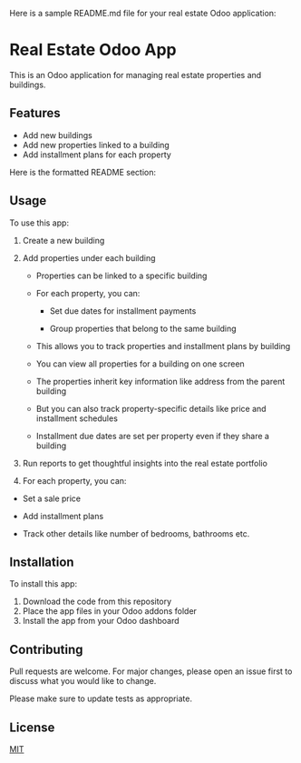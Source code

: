 Here is a sample README.md file for your real estate Odoo application:

# Real Estate Odoo App

This is an Odoo application for managing real estate properties and buildings. 

## Features

- Add new buildings
- Add new properties linked to a building
- Add installment plans for each property

Here is the formatted README section:

## Usage

To use this app:

1. Create a new building

2. Add properties under each building

   - Properties can be linked to a specific building
   
   - For each property, you can:
   
     - Set due dates for installment payments
   
     - Group properties that belong to the same building

   - This allows you to track properties and installment plans by building
   
   - You can view all properties for a building on one screen
   
   - The properties inherit key information like address from the parent building
   
   - But you can also track property-specific details like price and installment schedules
   
   - Installment due dates are set per property even if they share a building
   
3. Run reports to get thoughtful insights into the real estate portfolio

4. For each property, you can:

  - Set a sale price

  - Add installment plans

  - Track other details like number of bedrooms, bathrooms etc.

## Installation

To install this app:

1. Download the code from this repository 
2. Place the app files in your Odoo addons folder
3. Install the app from your Odoo dashboard

## Contributing

Pull requests are welcome. For major changes, please open an issue first to discuss what you would like to change.

Please make sure to update tests as appropriate.

## License

[MIT](https://choosealicense.com/licenses/mit/)